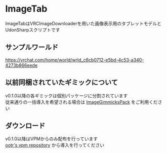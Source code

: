 # ImageTab
ImageTabはVRCImageDownloaderを用いた画像表示用のタブレットモデルとUdonSharpスクリプトです

## サンプルワールド
https://vrchat.com/home/world/wrld_c6cb0712-e5bd-4c53-a340-4273b866eede

## 以前同梱されていたギミックについて
v0.1.0以降の各ギミックは個別パッケージに分割されています  
従来通りの一括導入を希望される場合は [ImageGimmicksPack](/docs/ImageGimmicksPack/) をご利用ください

## ダウンロード
v0.1.0以降はVPMからのみ配布を行っています  
[ootr's vpm repository](/docs/vpm) から導入を行ってください
